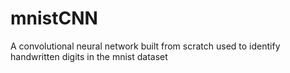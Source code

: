 # mnistCNN
A convolutional neural network built from scratch used to identify handwritten digits in the mnist dataset
